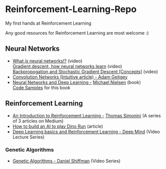 # Reinforcement-Learning-Repo
My first hands at Reinforcement Learning

Any good resources for Reinforcement Learning are most welcome :)

## Neural Networks
- [What *is* neural networks!?](https://youtu.be/aircAruvnKk) (video)  
  [Gradient descent, how neural networks learn](https://youtu.be/IHZwWFHWa-w) (video)  
  [Backpropogation and Stochastic Gradient Descent [Concepts]](https://youtu.be/Ilg3gGewQ5U) (video)
- [Convolution Networks (Intuitive article) - Adam Geitgey](https://medium.com/@ageitgey/machine-learning-is-fun-part-3-deep-learning-and-convolutional-neural-networks-f40359318721)
- [Neural Networks and Deep Learning -](http://neuralnetworksanddeeplearning.com/) [Michael Nielsen](https://github.com/mnielsen) (book)  
  [Code Samples](https://github.com/mnielsen/neural-networks-and-deep-learning) for this book

## Reinforcement Learning
- [An Introduction to Reinforcement Learning -](https://medium.freecodecamp.org/an-introduction-to-reinforcement-learning-4339519de419) [Thomas Simonini](https://medium.freecodecamp.org/@thomassimonini) (A series of 3 articles on Medium)
- [How to build an AI to play Dino Run](https://medium.com/acing-ai/how-i-build-an-ai-to-play-dino-run-e37f37bdf153) (article)
- [Deep Learning basics and Reinforcement Learning - Deep Mind](https://www.youtube.com/playlist?list=PLqYmG7hTraZDNJre23vqCGIVpfZ_K2RZs) (Video Lecture Series)

### Genetic Algorithms
- [Genetic Algorithms - Daniel Shiffman](https://www.youtube.com/playlist?list=PLRqwX-V7Uu6bJM3VgzjNV5YxVxUwzALHV) (Video Series)
